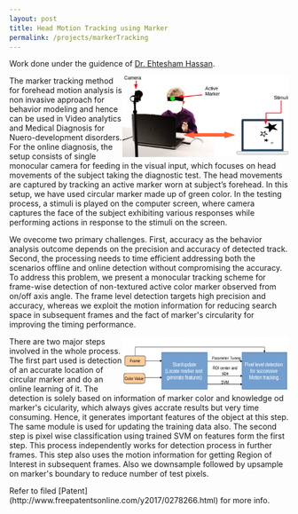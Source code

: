 ```yaml
---
layout: post
title: Head Motion Tracking using Marker
permalink: /projects/markerTracking
---
```


Work done under the guidence of [Dr. Ehtesham Hassan](https://www.linkedin.com/in/ehtesham-hassan-b9a8aa2/).
<p>
<img src="/images/Fig1.png" style="width:300px;height:146px;" align="right">
The marker tracking method for forehead motion analysis is non invasive approach for behavior modeling and hence can be used in Video analytics and Medical Diagnosis for Nuero-development disorders. For the online diagnosis, the setup consists of single monocular camera for feeding in the visual input, which focuses on head movements of the subject taking the diagnostic test. The head movements are captured by tracking an active marker worn at subject’s forehead. In this setup, we have used circular marker made up of green color. In the testing process, a stimuli is played on the computer screen, where camera captures the face of the subject exhibiting various responses while performing actions in response to the stimuli on the screen.
</p>

We ovecome two primary challenges. First, accuracy as the behavior analysis outcome depends on the precision and accuracy of detected track. Second, the processing needs to time efficient addressing both the scenarios offline and online detection without compromising the accuracy. To address this problem, we present a monocular tracking scheme for frame-wise detection of non-textured active color marker observed from on/off axis angle. The frame level detection targets high precision and accuracy, whereas we exploit the motion information for reducing search space in subsequent frames and the fact of marker's circularity for improving the timing performance.


<p><img src="/images/overview.png" style="width:300px;height:100px;" align="right">
 There are two major steps involved in the whole process. The first part used is detection of an accurate location of circular marker and do an online learning of it. The detection is solely based on information of marker color and knowledge od marker's cicularity, which always gives accrate results but very time consuming. Hence, it generates important features of the object at this step. The same module is used for updating the training data also. The second step is pixel wise classification using trained SVM on features form the first step. This process independently works for detection process in further frames. This step also uses the motion information for getting Region of Interest in subsequent frames. Also we downsample followed by upsample on marker's boundary to reduce number of test pixels.
</p>
Refer to filed [Patent](http://www.freepatentsonline.com/y2017/0278266.html) for more info.

